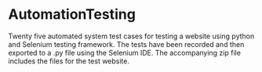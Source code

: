 # AutomationTesting

Twenty five automated system test cases for testing a website using python and Selenium testing framework. The tests have been recorded and then exported to a .py file using the Selenium IDE. The accompanying zip file includes the files for the test website.
